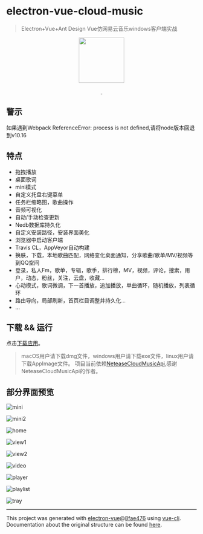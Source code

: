 # electron-vue-cloud-music

> Electron+Vue+Ant Design Vue仿网易云音乐windows客户端实战

<p align="center">
  <img src="https://github.com/xiaozhu188/electron-vue-cloud-music/blob/master/build/icons/256x256.png" width="120">
</p>

<p align="center">
  <a href="https://www.travis-ci.org">
    <img src="https://www.travis-ci.org/xiaozhu188/electron-vue-cloud-music.svg?branch=master" alt="">
  </a>
  <a href="https://github.com/xiaozhu188/electron-vue-cloud-music/blob/master/LICENSE">
      <img src="https://img.shields.io/github/license/xiaozhu188/electron-vue-cloud-music.svg" alt="">
    </a>
</p>

## 警示
如果遇到Webpack ReferenceError: process is not defined,请将node版本回退到v10.16

## 特点
* 拖拽播放
* 桌面歌词
* mini模式
* 自定义托盘右键菜单
* 任务栏缩略图，歌曲操作
* 音频可视化
* 自动/手动检查更新
* Nedb数据库持久化
* 自定义安装路径，安装界面美化
* 浏览器中启动客户端
* Travis CL，AppVeyor自动构建
* 换肤，下载，本地歌曲匹配，网络变化桌面通知，分享歌曲/歌单/MV/视频等到QQ空间
* 登录，私人Fm，歌单，专辑，歌手，排行榜，MV，视频，评论，搜索，用户，动态，粉丝，关注，云盘，收藏...
* 心动模式，歌词微调，下一首播放，追加播放，单曲循环，随机播放，列表循环
* 路由导向，局部刷新，首页栏目调整并持久化...
* ...


## 下载 && 运行
点击[下载应用](https://github.com/xiaozhu188/electron-vue-cloud-music/releases)。

> macOS用户请下载dmg文件，windows用户请下载exe文件，linux用户请下载AppImage文件。
> 项目当前依赖[NeteaseCloudMusicApi](https://github.com/Binaryify/NeteaseCloudMusicApi),感谢NeteaseCloudMusicApi的作者。

## 部分界面预览
![mini](https://user-images.githubusercontent.com/20502995/64253818-b014d780-cf50-11e9-8cea-1cccf98fc712.gif)

![mini2](https://github.com/xiaozhu188/electron-vue-cloud-music/blob/master/screenshot/mini2.png)

![home](https://user-images.githubusercontent.com/20502995/64253937-ef432880-cf50-11e9-985a-91b486c44807.png)

![view1](https://github.com/xiaozhu188/electron-vue-cloud-music/blob/master/screenshot/view1.gif)

![view2](https://github.com/xiaozhu188/electron-vue-cloud-music/blob/master/screenshot/view2.gif)

![video](https://github.com/xiaozhu188/electron-vue-cloud-music/blob/master/screenshot/video.png)

![player](https://github.com/xiaozhu188/electron-vue-cloud-music/blob/master/screenshot/player.png)

![playlist](https://github.com/xiaozhu188/electron-vue-cloud-music/blob/master/screenshot/playlist.png)

![tray](https://github.com/xiaozhu188/electron-vue-cloud-music/blob/master/screenshot/tray.png)

---

This project was generated with [electron-vue](https://github.com/SimulatedGREG/electron-vue)@[8fae476](https://github.com/SimulatedGREG/electron-vue/tree/8fae4763e9d225d3691b627e83b9e09b56f6c935) using [vue-cli](https://github.com/vuejs/vue-cli). Documentation about the original structure can be found [here](https://simulatedgreg.gitbooks.io/electron-vue/content/index.html).

